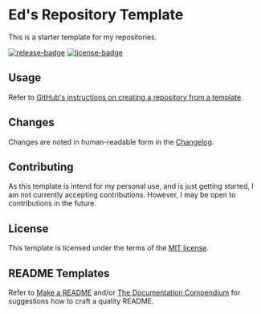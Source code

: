 # Ed's Repository Template

This is a starter template for my repositories.

[![release-badge]][release] [![license-badge]][license]

## Usage

Refer to [GitHub's instructions on creating a repository from a template](https://help.github.com/en/github/creating-cloning-and-archiving-repositories/creating-a-repository-from-a-template).

## Changes

Changes are noted in human-readable form in the [Changelog][changelog].

## Contributing

As this template is intend for my personal use, and is just getting started, I am not currently accepting contributions. However, I may be open to contributions in the future.

## License

This template is licensed under the terms of the [MIT license][license].

## README Templates

Refer to [Make a README](https://www.makeareadme.com/) and/or [The Documentation Compendium](https://github.com/kylelobo/The-Documentation-Compendium/tree/master/en/README_TEMPLATES) for suggestions how to craft a quality README.

[license]: ./LICENSE (License)
[changelog]: ./CHANGELOG (Changelog)
[license-badge]: https://img.shields.io/github/license/EdRands/RepoTemplate?style=flat-square (License badge)
[release]: https://github.com/EdRands/RepoTemplate/releases (Releases)
[release-badge]: https://img.shields.io/github/v/release/EdRands/RepoTemplate?style=flat-square (Latest release badge)
